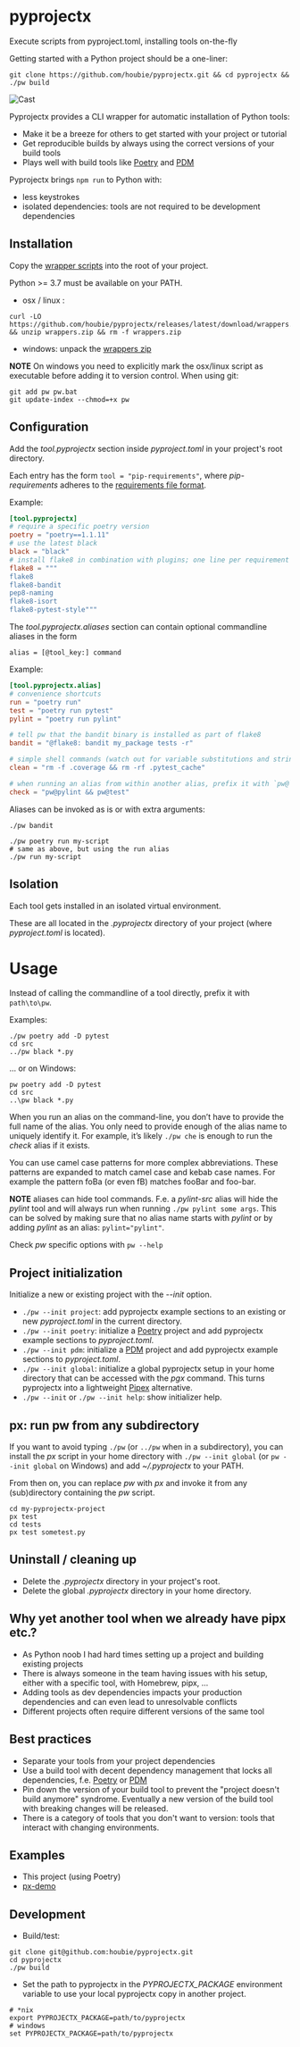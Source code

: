 # pyprojectx

Execute scripts from pyproject.toml, installing tools on-the-fly

Getting started with a Python project should be a one-liner:
```shell
git clone https://github.com/houbie/pyprojectx.git && cd pyprojectx && ./pw build
```

![Cast](https://raw.githubusercontent.com/houbie/pyprojectx/main/docs/poetry-build-cast.svg)

Pyprojectx provides a CLI wrapper for automatic installation of Python tools:
* Make it be a breeze for others to get started with your project or tutorial
* Get reproducible builds by always using the correct versions of your build tools
* Plays well with build tools like [Poetry](https://python-poetry.org/) and [PDM](https://pdm.fming.dev/)

Pyprojectx brings `npm run` to Python with:
* less keystrokes
* isolated dependencies: tools are not required to be development dependencies

## Installation
Copy the [wrapper scripts](https://github.com/houbie/pyprojectx/releases/latest/download/wrappers.zip)
into the root of your project.

Python >= 3.7 must be available on your PATH.

* osx / linux :
```shell
curl -LO https://github.com/houbie/pyprojectx/releases/latest/download/wrappers.zip && unzip wrappers.zip && rm -f wrappers.zip
```

* windows: unpack the [wrappers zip](https://github.com/houbie/pyprojectx/releases/latest/download/wrappers.zip)

**NOTE** On windows you need to explicitly mark the osx/linux script as executable before adding it to version control.
When using git:
```shell
git add pw pw.bat
git update-index --chmod=+x pw
```

## Configuration
Add the _tool.pyprojectx_ section inside _pyproject.toml_ in your project's root directory.

Each entry has the form `tool = "pip-requirements"`, where _pip-requirements_ adheres to the
[requirements file format](https://pip.pypa.io/en/stable/reference/requirements-file-format/).

Example:
```toml
[tool.pyprojectx]
# require a specific poetry version
poetry = "poetry==1.1.11"
# use the latest black
black = "black"
# install flake8 in combination with plugins; one line per requirement 
flake8 = """
flake8
flake8-bandit
pep8-naming
flake8-isort
flake8-pytest-style"""
```

The _tool.pyprojectx.aliases_ section can contain optional commandline aliases in the form

`alias = [@tool_key:] command`

Example:
```toml
[tool.pyprojectx.alias]
# convenience shortcuts
run = "poetry run"
test = "poetry run pytest"
pylint = "poetry run pylint"

# tell pw that the bandit binary is installed as part of flake8
bandit = "@flake8: bandit my_package tests -r"

# simple shell commands (watch out for variable substitutions and string literals containing whitespace or special characters )
clean = "rm -f .coverage && rm -rf .pytest_cache"

# when running an alias from within another alias, prefix it with `pw@`
check = "pw@pylint && pw@test"
```

Aliases can be invoked as is or with extra arguments:
```shell
./pw bandit

./pw poetry run my-script
# same as above, but using the run alias
./pw run my-script
```

## Isolation
Each tool gets installed in an isolated virtual environment.

These are all located in the _.pyprojectx_ directory of your project
(where _pyproject.toml_ is located).

# Usage
Instead of calling the commandline of a tool directly, prefix it with `path\to\pw`.

Examples:
```shell
./pw poetry add -D pytest
cd src
../pw black *.py
```

... or on Windows:
```shell
pw poetry add -D pytest
cd src
..\pw black *.py
```

When you run an alias on the command-line, you don’t have to provide the full name of the alias.
You only need to provide enough of the alias name to uniquely identify it.
For example, it’s likely `./pw che` is enough to run the _check_ alias if it exists.

You can use camel case patterns for more complex abbreviations. These patterns are expanded to match camel case
and kebab case names. For example the pattern foBa (or even fB) matches fooBar and foo-bar.

**NOTE** aliases can hide tool commands. F.e. a _pylint-src_ alias will hide the _pylint_ tool and will always run
when running `./pw pylint some args`. This can be solved by making sure that no alias name starts with _pylint_ or by
adding _pylint_ as an alias: `pylint="pylint"`.

Check _pw_ specific options with `pw --help`

## Project initialization
Initialize a new or existing project with the _--init_ option.
* `./pw --init project`: add pyprojectx example sections to an existing or new _pyproject.toml_ in the current directory.
* `./pw --init poetry`: initialize a [Poetry](https://python-poetry.org/) project and add pyprojectx example sections to _pyproject.toml_.
* `./pw --init pdm`: initialize a [PDM](https://pdm.fming.dev/) project and add pyprojectx example sections to _pyproject.toml_.
* `./pw --init global`: initialize a global pyprojectx setup in your home directory that can be accessed with the _pgx_ command.
This turns pyprojectx into a lightweight [Pipex](https://pypa.github.io/pipx/) alternative.
* `./pw --init` or `./pw --init help`:  show initializer help.

## px: run pw from any subdirectory
If you want to avoid typing `./pw` (or `../pw` when in a subdirectory), you can install the _px_
script in your home directory with `./pw --init global` (or `pw --init global` on Windows) and
add _~/.pyprojectx_ to your PATH.

From then on, you can replace _pw_ with _px_ and invoke it from any (sub)directory containing the _pw_ script.
```shell
cd my-pyprojectx-project
px test
cd tests
px test sometest.py
```

## Uninstall / cleaning up
* Delete the _.pyprojectx_ directory in your project's root.
* Delete the global _.pyprojectx_ directory in your home directory.

## Why yet another tool when we already have pipx etc.?
* As Python noob I had hard times setting up a project and building existing projects
* There is always someone in the team having issues with his setup, either with a specific tool, with Homebrew, pipx, ...
* Adding tools as dev dependencies impacts your production dependencies and can even lead to unresolvable conflicts
* Different projects often require different versions of the same tool

## Best practices
* Separate your tools from your project dependencies
* Use a build tool with decent dependency management that locks all dependencies,
  f.e. [Poetry](https://python-poetry.org/) or [PDM](https://pdm.fming.dev/)
* Pin down the version of your build tool to prevent the "project doesn't build anymore" syndrome.
  Eventually a new version of the build tool with breaking changes will be released.
* There is a category of tools that you don't want to version: tools that interact with changing environments.

## Examples
* This project (using Poetry)
* [px-demo](https://github.com/houbie/px-demo)

## Development
* Build/test:
```shell
git clone git@github.com:houbie/pyprojectx.git
cd pyprojectx
./pw build
```

* Set the path to pyprojectx in the _PYPROJECTX_PACKAGE_ environment variable
 to use your local pyprojectx copy in another project.
```shell
# *nix
export PYPROJECTX_PACKAGE=path/to/pyprojectx
# windows
set PYPROJECTX_PACKAGE=path/to/pyprojectx
```
